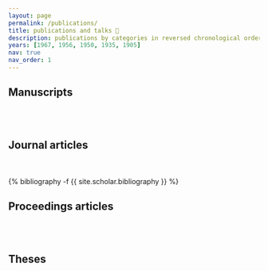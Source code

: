 ```yaml
---
layout: page
permalink: /publications/
title: publications and talks 📝
description: publications by categories in reversed chronological order. generated by jekyll-scholar.
years: [1967, 1956, 1950, 1935, 1905]
nav: true
nav_order: 1
---
```

<!-- _pages/publications.md -->
<div class="publications">

<h2 class="year">Manuscripts</h2><br><br>

<h2 class="year">Journal articles</h2><br><br>
{% bibliography -f {{ site.scholar.bibliography }} %}

<h2 class="year">Proceedings articles</h2><br><br>

<h2 class="year">Theses</h2><br><br>
</div>

<div class="publications">
